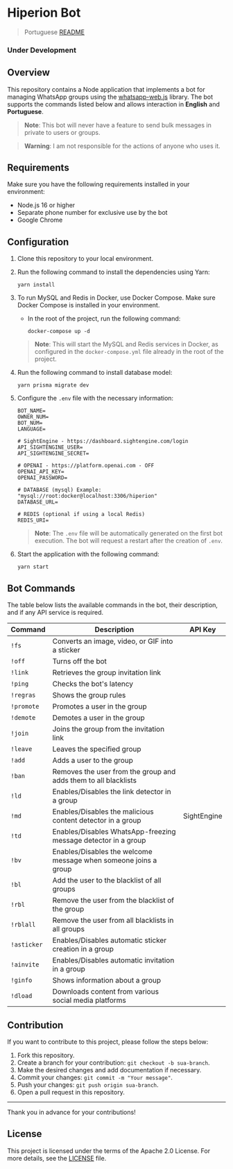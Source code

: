 # Hiperion Bot

> Portuguese [README](./locales/pt/@README.md)

### Under Development

## Overview

This repository contains a Node application that implements a bot for managing WhatsApp groups using the [whatsapp-web.js](https://github.com/pedroslopez/whatsapp-web.js) library. The bot supports the commands listed below and allows interaction in **English** and **Portuguese**.

> **Note**: This bot will never have a feature to send bulk messages in private to users or groups.

> **Warning**: I am not responsible for the actions of anyone who uses it.

## Requirements

Make sure you have the following requirements installed in your environment:

- Node.js 16 or higher
- Separate phone number for exclusive use by the bot
- Google Chrome

## Configuration

1. Clone this repository to your local environment.
2. Run the following command to install the dependencies using Yarn:

   ```shell
   yarn install
   ```

3. To run MySQL and Redis in Docker, use Docker Compose. Make sure Docker Compose is installed in your environment.

   - In the root of the project, run the following command:

     ```shell
     docker-compose up -d
     ```

   > **Note**: This will start the MySQL and Redis services in Docker, as configured in the `docker-compose.yml` file already in the root of the project.

4. Run the following command to install database model:

   ```shell
   yarn prisma migrate dev
   ```

5. Configure the `.env` file with the necessary information:

   ```plaintext
   BOT_NAME=
   OWNER_NUM=
   BOT_NUM=
   LANGUAGE=

   # SightEngine - https://dashboard.sightengine.com/login
   API_SIGHTENGINE_USER=
   API_SIGHTENGINE_SECRET=

   # OPENAI - https://platform.openai.com - OFF
   OPENAI_API_KEY=
   OPENAI_PASSWORD=

   # DATABASE (mysql) Example: "mysql://root:docker@localhost:3306/hiperion"
   DATABASE_URL=

   # REDIS (optional if using a local Redis)
   REDIS_URI=
   ```

   > **Note**: The `.env` file will be automatically generated on the first bot execution. The bot will request a restart after the creation of `.env`.

6. Start the application with the following command:

   ```shell
   yarn start
   ```

## Bot Commands

The table below lists the available commands in the bot, their description, and if any API service is required.

| Command     | Description                                                     | API Key     |
| ----------- | --------------------------------------------------------------- | ----------- |
| `!fs`       | Converts an image, video, or GIF into a sticker                 |             |
| `!off`      | Turns off the bot                                               |             |
| `!link`     | Retrieves the group invitation link                             |             |
| `!ping`     | Checks the bot's latency                                        |             |
| `!regras`   | Shows the group rules                                           |             |
| `!promote`  | Promotes a user in the group                                    |             |
| `!demote`   | Demotes a user in the group                                     |             |
| `!join`     | Joins the group from the invitation link                        |             |
| `!leave`    | Leaves the specified group                                      |             |
| `!add`      | Adds a user to the group                                        |             |
| `!ban`      | Removes the user from the group and adds them to all blacklists |             |
| `!ld`       | Enables/Disables the link detector in a group                   |             |
| `!md`       | Enables/Disables the malicious content detector in a group      | SightEngine |
| `!td`       | Enables/Disables WhatsApp-freezing message detector in a group  |             |
| `!bv`       | Enables/Disables the welcome message when someone joins a group |             |
| `!bl`       | Add the user to the blacklist of all groups                     |             |
| `!rbl`      | Remove the user from the blacklist of the group                 |             |
| `!rblall`   | Remove the user from all blacklists in all groups               |             |
| `!asticker` | Enables/Disables automatic sticker creation in a group          |             |
| `!ainvite`  | Enables/Disables automatic invitation in a group                |             |
| `!ginfo`    | Shows information about a group                                 |             |
| `!dload`    | Downloads content from various social media platforms           |             |

## Contribution

If you want to contribute to this project, please follow the steps below:

1. Fork this repository.
2. Create a branch for your contribution: `git checkout -b sua-branch`.
3. Make the desired changes and add documentation if necessary.
4. Commit your changes: `git commit -m "Your message"`.
5. Push your changes: `git push origin sua-branch`.
6. Open a pull request in this repository.

---

Thank you in advance for your contributions!

## License

This project is licensed under the terms of the Apache 2.0 License. For more details, see the [LICENSE](./LICENSE) file.
